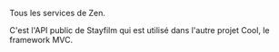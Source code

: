 Tous les services de Zen.

C'est l'API public de Stayfilm qui est  utilisé dans l'autre projet Cool, le framework MVC.